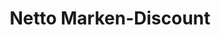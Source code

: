 ---
title: "Netto Marken-Discount"
url: /solingen/netto-marken-discount-weyerstrasse/
shop: Supermarkt
---